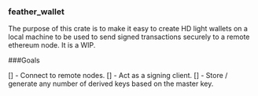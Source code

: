 ### feather_wallet

The purpose of this crate is to make it easy to create HD light wallets on a local machine to be used to send signed transactions securely to a remote ethereum node. It is a WIP.

###Goals

  [] - Connect to remote nodes.
  [] - Act as a signing client.
  [] - Store / generate any number of derived keys based on the master key.